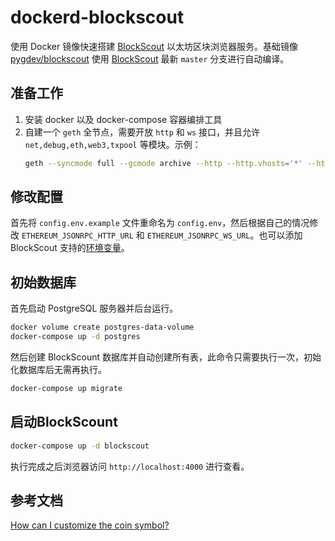 # dockerd-blockscout
使用 Docker 镜像快速搭建 [BlockScout](https://github.com/blockscout/blockscout) 以太坊区块浏览器服务。基础镜像 [pygdev/blockscout](https://hub.docker.com/r/pygdev/blockscout) 使用 [BlockScout](https://github.com/blockscout/blockscout) 最新 `master` 分支进行自动编译。

## 准备工作
1. 安装 docker 以及 docker-compose 容器编排工具
3. 自建一个 `geth` 全节点，需要开放 `http` 和 `ws` 接口，并且允许 `net,debug,eth,web3,txpool` 等模块。示例：
    ```bash
    geth --syncmode full --gcmode archive --http --http.vhosts='*' --http.addr '0.0.0.0' --http.port 8545 --http.api 'net,debug,eth,web3,txpool' --http.corsdomain '*' --ws --ws.addr '0.0.0.0' --ws.port 8546 --ws.api 'net,debug,eth,web3,txpool' --ws.origins '*'
    ```

## 修改配置
首先将 `config.env.example` 文件重命名为 `config.env`，然后根据自己的情况修改 `ETHEREUM_JSONRPC_HTTP_URL` 和 `ETHEREUM_JSONRPC_WS_URL`。也可以添加 BlockScout 支持的[环境变量](https://docs.blockscout.com/for-developers/information-and-settings/env-variables)。


## 初始数据库
首先启动 PostgreSQL 服务器并后台运行。
```bash
docker volume create postgres-data-volume
docker-compose up -d postgres
```

然后创建 BlockScount 数据库并自动创建所有表，此命令只需要执行一次，初始化数据库后无需再执行。
```bash
docker-compose up migrate
```

## 启动BlockScount
```bash
docker-compose up -d blockscout
```
执行完成之后浏览器访问 `http://localhost:4000` 进行查看。

## 参考文档
[How can I customize the coin symbol?](https://docs.blockscout.com/for-users/faqs/how-can-i-customize-the-coin-symbol)

